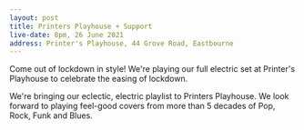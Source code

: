 ```yaml
---
layout: post
title: Printers Playhouse + Support
live-date: 8pm, 26 June 2021
address: Printer's Playhouse, 44 Grove Road, Eastbourne
---
```


Come out of lockdown in style! We're playing our full electric set at Printer's Playhouse to celebrate the easing of lockdown.

We're bringing our eclectic, electric playlist to Printers Playhouse. We look forward to playing feel-good covers from more than 5 decades of Pop, Rock, Funk and Blues.
